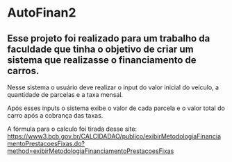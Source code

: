 # AutoFinan2

## Esse projeto foi realizado para um trabalho da faculdade que tinha o objetivo de criar um sistema que realizasse o financiamento de carros.

Nesse sistema o usuário deve realizar o input do valor inicial do veículo, a quantidade de parcelas e a taxa mensal.

Após esses inputs o sistema exibe o valor de cada parcela e o valor total do carro após a cobrança das taxas.

A fórmula para o calculo foi tirada desse site:
https://www3.bcb.gov.br/CALCIDADAO/publico/exibirMetodologiaFinanciamentoPrestacoesFixas.do?method=exibirMetodologiaFinanciamentoPrestacoesFixas
